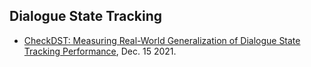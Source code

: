 
## Dialogue State Tracking

- [CheckDST: Measuring Real-World Generalization of Dialogue State Tracking Performance](https://arxiv.org/pdf/2112.08321.pdf), Dec. 15 2021.
